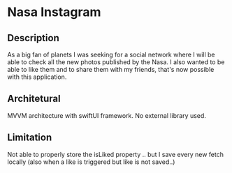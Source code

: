 # Nasa Instagram

## Description
As a big fan of planets I was seeking for a social network where I will be able to check all the new photos published by the Nasa. I also wanted to be able to like them and to share them with my friends, that's now possible with this application.

## Architetural
MVVM architecture with swiftUI framework. No external library used. 

## Limitation
Not able to properly store the isLiked property .. but I save every new fetch locally (also when a like is triggered but like is not saved..)